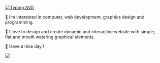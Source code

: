 [![Typing SVG](https://readme-typing-svg.herokuapp.com?font=Source+Code+Pro&size=25&duration=3000&pause=1000&color=730095&width=435&lines=%F0%9F%91%8B+Hi%2C+I+am+Abir+Tasrif;Web+Designer+%26+Developer)](https://git.io/typing-svg)

 👀 I’m interested in computer, web development, graphics design and programming.

💞️ I love to design and create dynamic and interactive website with simple, flat and mouth watering graphical elements.

🌹 Have a nice day !

![](https://komarev.com/ghpvc/?username=abirtasrif&color=blueviolet&style=for-the-badge)
